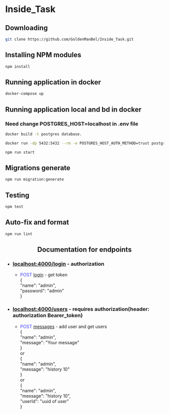 # Inside_Task

## Downloading

```bash
git clone https://github.com/GoldenManBel/Inside_Task.git
```

## Installing NPM modules

```bash
npm install
```

## Running application in docker

```bash
docker-compose up
```
## Running application local and bd in docker
### Need change POSTGRES_HOST=localhost in .env file
```bash
docker build -t postgres database. 
```
```bash
docker run -dp 5432:5432 --rm -e POSTGRES_HOST_AUTH_METHOD=trust postgres
```
```bash
npm run start
```

## Migrations generate

```bash
npm run migration:generate
```

## Testing

```bash
npm test
```

## Auto-fix and format

```bash
npm run lint
```

<p>
  <h2 align="center">Documentation for endpoints</h2>
  <ul>
    <li><h3><u>localhost:4000/login</u> - authorization</h3> 
      <ul>
        <li><font color="4040ff">POST</font> <u>login</u> - get token <br> { <br> "name": "admin", <br> "password": "admin" <br> } </li> 
      </ul>
    </li>
    <li><h3><u>localhost:4000/users</u> - requires authorization(header: authorization Bearer_token)</h3> 
      <ul>
        <li><font color="4040ff">POST</font> <u>messages</u> - add user and get users  <br> { <br> "name": "admin", <br> "message": "Your message" <br> } <br> or <br> { <br> "name": "admin", <br> "message": "history 10" <br> } <br> or <br> { <br> "name": "admin", <br> "message": "history 10", <br> "userId": "uuid of user" <br> } </li> 
      </ul>
    </li>
</ul>
</p>
